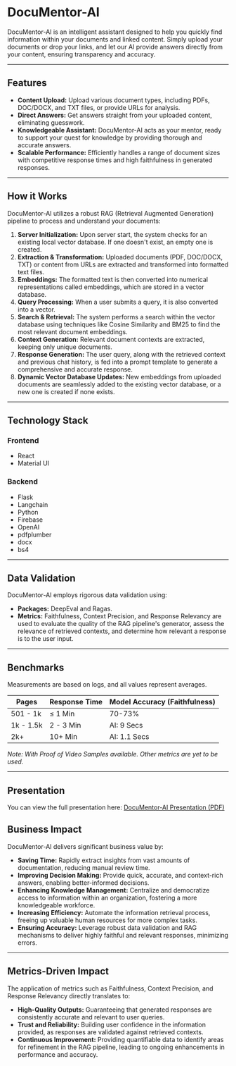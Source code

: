 # DocuMentor-AI

DocuMentor-AI is an intelligent assistant designed to help you quickly find information within your documents and linked content. Simply upload your documents or drop your links, and let our AI provide answers directly from your content, ensuring transparency and accuracy.

---

## Features

- **Content Upload:** Upload various document types, including PDFs, DOC/DOCX, and TXT files, or provide URLs for analysis.
- **Direct Answers:** Get answers straight from your uploaded content, eliminating guesswork.
- **Knowledgeable Assistant:** DocuMentor-AI acts as your mentor, ready to support your quest for knowledge by providing thorough and accurate answers.
- **Scalable Performance:** Efficiently handles a range of document sizes with competitive response times and high faithfulness in generated responses.

---

## How it Works

DocuMentor-AI utilizes a robust RAG (Retrieval Augmented Generation) pipeline to process and understand your documents:

1. **Server Initialization:** Upon server start, the system checks for an existing local vector database. If one doesn't exist, an empty one is created.
2. **Extraction & Transformation:** Uploaded documents (PDF, DOC/DOCX, TXT) or content from URLs are extracted and transformed into formatted text files.
3. **Embeddings:** The formatted text is then converted into numerical representations called embeddings, which are stored in a vector database.
4. **Query Processing:** When a user submits a query, it is also converted into a vector.
5. **Search & Retrieval:** The system performs a search within the vector database using techniques like Cosine Similarity and BM25 to find the most relevant document embeddings.
6. **Context Generation:** Relevant document contexts are extracted, keeping only unique documents.
7. **Response Generation:** The user query, along with the retrieved context and previous chat history, is fed into a prompt template to generate a comprehensive and accurate response.
8. **Dynamic Vector Database Updates:** New embeddings from uploaded documents are seamlessly added to the existing vector database, or a new one is created if none exists.

---

## Technology Stack

### Frontend

- React
- Material UI

### Backend

- Flask
- Langchain
- Python
- Firebase
- OpenAI
- pdfplumber
- docx
- bs4

---

## Data Validation

DocuMentor-AI employs rigorous data validation using:

- **Packages:** DeepEval and Ragas.
- **Metrics:** Faithfulness, Context Precision, and Response Relevancy are used to evaluate the quality of the RAG pipeline's generator, assess the relevance of retrieved contexts, and determine how relevant a response is to the user input.

---

## Benchmarks

Measurements are based on logs, and all values represent averages.

| Pages       | Response Time | Model Accuracy (Faithfulness) |
|-------------|---------------|-------------------------------|
| 501 - 1k    | ≤ 1 Min       | 70-73%                        |
| 1k - 1.5k   | 2 - 3 Min     | AI: 9 Secs                   |
| 2k+         | 10+ Min       | AI: 1.1 Secs                 |

*Note: With Proof of Video Samples available. Other metrics are yet to be used.*

---
## Presentation

You can view the full presentation here: [DocuMentor-AI Presentation (PDF)]([https://example.com/your-presentation.pdf](https://github.com/Git-Vasanth/DocuMentor-Ai/blob/master/Documentor%20-%20Ai%20-%20presentation.pdf))

## Business Impact

DocuMentor-AI delivers significant business value by:

- **Saving Time:** Rapidly extract insights from vast amounts of documentation, reducing manual review time.
- **Improving Decision Making:** Provide quick, accurate, and context-rich answers, enabling better-informed decisions.
- **Enhancing Knowledge Management:** Centralize and democratize access to information within an organization, fostering a more knowledgeable workforce.
- **Increasing Efficiency:** Automate the information retrieval process, freeing up valuable human resources for more complex tasks.
- **Ensuring Accuracy:** Leverage robust data validation and RAG mechanisms to deliver highly faithful and relevant responses, minimizing errors.

---

## Metrics-Driven Impact

The application of metrics such as Faithfulness, Context Precision, and Response Relevancy directly translates to:

- **High-Quality Outputs:** Guaranteeing that generated responses are consistently accurate and relevant to user queries.
- **Trust and Reliability:** Building user confidence in the information provided, as responses are validated against retrieved contexts.
- **Continuous Improvement:** Providing quantifiable data to identify areas for refinement in the RAG pipeline, leading to ongoing enhancements in performance and accuracy.

